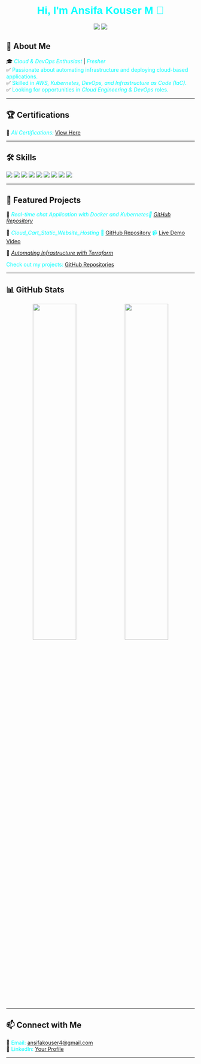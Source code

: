 <h1 align="center" style="color: cyan; font-family: Arial, sans-serif;">Hi, I'm <span style="color: cyan;">Ansifa Kouser M</span> 👋</h1>

<p align="center">
  <a href="https://ansifa8880.github.io/Portfolio/"><img src="https://img.shields.io/badge/Portfolio-Visit-cyan?style=for-the-badge&logo=web&logoColor=black"></a>
  <a href="https://www.linkedin.com/in/ansifakouser"><img src="https://img.shields.io/badge/LinkedIn-Connect-cyan?style=for-the-badge&logo=linkedin&logoColor=black"></a>
</p>

## 🚀 About Me  
🎓 <span style="color: cyan;">*Cloud & DevOps Enthusiast*</span> | <span style="color: cyan;">*Fresher*</span>  
✅ <span style="color: cyan;">Passionate about automating infrastructure and deploying cloud-based applications.</span>  
✅ <span style="color: cyan;">Skilled in *AWS, Kubernetes, DevOps, and Infrastructure as Code (IaC)*.</span>  
✅ <span style="color: cyan;">Looking for opportunities in *Cloud Engineering & DevOps* roles.</span>  

---

## 🏆 Certifications  
📂 <span style="color: cyan;">*All Certifications:* [View Here](https://drive.google.com/drive/folders/1O3S67Ps6FSAtnfZxhsEnqjZERFvtoKAb)</span>  

---

## 🛠️ Skills  
<p align="left">
  <img src="https://img.shields.io/badge/Linux-black?style=for-the-badge&logo=linux&logoColor=cyan">
  <img src="https://img.shields.io/badge/AWS-black?style=for-the-badge&logo=amazonaws&logoColor=cyan">
  <img src="https://img.shields.io/badge/DevOps-black?style=for-the-badge&logo=devops&logoColor=cyan">
  <img src="https://img.shields.io/badge/Docker-black?style=for-the-badge&logo=docker&logoColor=cyan">
  <img src="https://img.shields.io/badge/Kubernetes-black?style=for-the-badge&logo=kubernetes&logoColor=cyan">
  <img src="https://img.shields.io/badge/Jenkins-black?style=for-the-badge&logo=jenkins&logoColor=cyan">
  <img src="https://img.shields.io/badge/Terraform-black?style=for-the-badge&logo=terraform&logoColor=cyan">
  <img src="https://img.shields.io/badge/Git-black?style=for-the-badge&logo=git&logoColor=cyan">
  <img src="https://img.shields.io/badge/Ansible-black?style=for-the-badge&logo=ansible&logoColor=cyan">
</p>

---

## 📂 Featured Projects  
🔹 <span style="color: cyan;">*Real-time chat Application with Docker and Kubernetes🔗 [GitHub Repository](https://github.com/ansifa8880/chatbot)*</span> 

🔹 <span style="color: cyan;">*Cloud_Cart_Static_Website_Hosting*
🔗 [GitHub Repository](https://github.com/ansifa8880/Cloud_Cart_Static_Website_Hosting)  📹 [Live Demo Video](https://drive.google.com/file/d/1YdLdw77Mfye1pylzb_tXyF_LZGCkMjE9/view?usp=drivesdk)</span>

🔹 <span style="color: cyan;">*[Automating Infrastructure with Terraform](your_project_link)*</span>  

<span style="color: cyan;">Check out my projects: [GitHub Repositories](https://github.com/ansifa8880)</span>  

---

## 📊 GitHub Stats  
<p align="center">
  <img src="https://github-readme-stats.vercel.app/api?username=ansifa8880&show_icons=true&theme=dark&icon_color=cyan&text_color=cyan" width="48%">
  <img src="https://github-readme-streak-stats.herokuapp.com/?user=ansifa8880&theme=dark&ring=cyan&fire=cyan&currStreakLabel=cyan" width="48%">
</p>

---

## 📫 Connect with Me  
📧 <span style="color: cyan;">Email: ansifakouser4@gmail.com</span>  
💼 <span style="color: cyan;">LinkedIn: [Your Profile](https://www.linkedin.com/in/ansifakouser)</span>  

---
